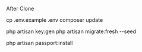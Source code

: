 After Clone 

cp .env.example .env
composer update

php  artisan key:gen
php artisan migrate:fresh --seed

php artisan passport:install